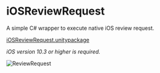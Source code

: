 # iOSReviewRequest

A simple C# wrapper to execute native iOS review request.

[iOSReviewRequest.unitypackage](https://github.com/Elringus/iOSReviewRequest/releases/download/v1.0-release/iOSReviewRequest.unitypackage) 

*iOS version 10.3 or higher is required.*

![ReviewRequest](https://i.gyazo.com/ff94730f69ae4efca322e83e01b76831.png) 
